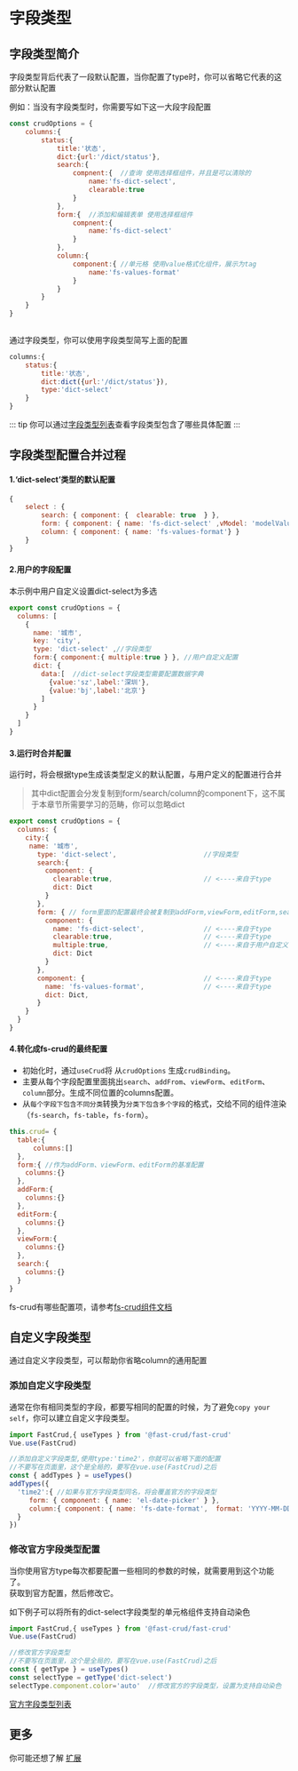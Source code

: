 
# 字段类型

## 字段类型简介
字段类型背后代表了一段默认配置，当你配置了type时，你可以省略它代表的这部分默认配置    

例如：当没有字段类型时，你需要写如下这一大段字段配置
```js
const crudOptions = {
    columns:{
        status:{
            title:'状态',
            dict:{url:'/dict/status'},
            search:{
                compnent:{  //查询 使用选择框组件，并且是可以清除的
                    name:'fs-dict-select',
                    clearable:true
                }
            },
            form:{  //添加和编辑表单 使用选择框组件
                compnent:{
                    name:'fs-dict-select'
                }
            },
            column:{
                component:{ //单元格 使用value格式化组件，展示为tag
                    name:'fs-values-format'
                }
            }
        }
    }   
}
    

```

通过字段类型，你可以使用字段类型简写上面的配置
```js
columns:{
    status:{
        title:'状态',
        dict:dict({url:'/dict/status'}),
        type:'dict-select'
    }
}

```
::: tip
你可以通过[字段类型列表](/api/types.md)查看字段类型包含了哪些具体配置
:::

## 字段类型配置合并过程

#### 1.‘dict-select’类型的默认配置
```js
{  
    select : {
        search: { component: {  clearable: true  } },
        form: { component: { name: 'fs-dict-select' ,vModel: 'modelValue'} }, //如果是使用antdv，那么vModel应为value
        column: { component: { name: 'fs-values-format'} }
    }
}
```
#### 2.用户的字段配置
本示例中用户自定义设置dict-select为多选

```javascript
export const crudOptions = {
  columns: [ 
    {
      name: '城市',
      key: 'city',
      type: 'dict-select' ,//字段类型
      form:{ component:{ multiple:true } }, //用户自定义配置
      dict: { 
        data:[  //dict-select字段类型需要配置数据字典
          {value:'sz',label:'深圳'},
          {value:'bj',label:'北京'} 
        ] 
      } 
    }
  ]
}
```
#### 3.运行时合并配置
运行时，将会根据type生成该类型定义的默认配置，与用户定义的配置进行合并
   
>其中dict配置会分发复制到form/search/column的component下，这不属于本章节所需要学习的范畴，你可以忽略dict

```javascript
export const crudOptions = {
  columns: {
    city:{
     name: '城市',
       type: 'dict-select',                      //字段类型
       search:{
         component: { 
           clearable:true,                       // <----来自于type
           dict: Dict
         } 
       },
       form: { // form里面的配置最终会被复制到addForm,viewForm,editForm,search里面
         component: { 
           name: 'fs-dict-select',               // <----来自于type
           clearable:true,                       // <----来自于type
           multiple:true,                        // <----来自于用户自定义配置
           dict: Dict
         } 
       },
       component: {                              // <----来自于type
         name: 'fs-values-format',               // <----来自于type
         dict: Dict,
       }
    }
  }
}
```


#### 4.转化成fs-crud的最终配置  

* 初始化时，通过`useCrud`将 从`crudOptions` 生成`crudBinding`。    
* 主要从每个字段配置里面挑出`search`、`addFrom`、`viewForm`、`editForm`、`column`部分。生成不同位置的columns配置。     
* 从`每个字段下包含不同分类`转换为`分类下包含多个字段`的格式，交给不同的组件渲染（`fs-search`，`fs-table`，`fs-form`）。    

```javascript
this.crud= {
  table:{
      columns:[]
  },
  form:{ //作为addForm、viewForm、editForm的基准配置
    columns:{}
  },
  addForm:{
    columns:{}
  },
  editForm:{
    columns:{}
  },
  viewForm:{
    columns:{}
  },
  search:{
    columns:{}
  }
}
```

fs-crud有哪些配置项，请参考[fs-crud组件文档](../../api/components/crud/fs-crud.md)

## 自定义字段类型
通过自定义字段类型，可以帮助你省略column的通用配置

### 添加自定义字段类型
通常在你有相同类型的字段，都要写相同的配置的时候，为了避免`copy your self`，你可以建立自定义字段类型。
```javascript
import FastCrud,{ useTypes } from '@fast-crud/fast-crud'
Vue.use(FastCrud)

//添加自定义字段类型,使用type:'time2'，你就可以省略下面的配置
//不要写在页面里，这个是全局的，要写在vue.use(FastCrud)之后
const { addTypes } = useTypes()
addTypes({
  'time2':{ //如果与官方字段类型同名，将会覆盖官方的字段类型
     form: { component: { name: 'el-date-picker' } },
     column:{ component: { name: 'fs-date-format',  format: 'YYYY-MM-DD'  }
  }
})
```

### 修改官方字段类型配置
当你使用官方type每次都要配置一些相同的参数的时候，就需要用到这个功能了。   
获取到官方配置，然后修改它。

如下例子可以将所有的dict-select字段类型的单元格组件支持自动染色
```js
import FastCrud,{ useTypes } from '@fast-crud/fast-crud'
Vue.use(FastCrud)

//修改官方字段类型
//不要写在页面里，这个是全局的，要写在vue.use(FastCrud)之后
const { getType } = useTypes()
const selectType = getType('dict-select')
selectType.component.color='auto'  //修改官方的字段类型，设置为支持自动染色
```

[官方字段类型列表](../../api/types.md)


## 更多
你可能还想了解 [扩展](./extends.md)
